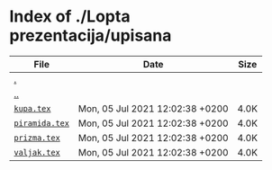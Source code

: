 # Index of ./Lopta prezentacija/upisana

File | Date | Size
--- | --- | ---
[.](.) | |
[..](..) | |
[`kupa.tex`](kupa.tex) | Mon, 05 Jul 2021 12:02:38 +0200 | 4.0K
[`piramida.tex`](piramida.tex) | Mon, 05 Jul 2021 12:02:38 +0200 | 4.0K
[`prizma.tex`](prizma.tex) | Mon, 05 Jul 2021 12:02:38 +0200 | 4.0K
[`valjak.tex`](valjak.tex) | Mon, 05 Jul 2021 12:02:38 +0200 | 4.0K
